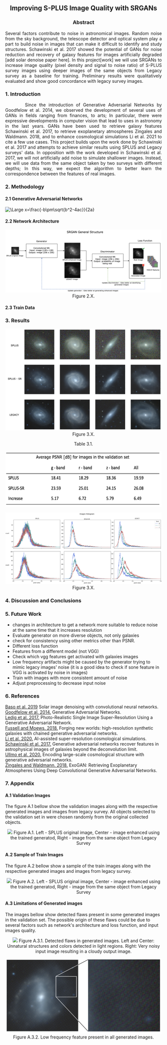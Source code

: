 <div align="center">
    <h2>Improving S-PLUS Image Quality with SRGANs</h2>
</div>

<div align="center">
<h3> Abstract </h3>
</div>

<p align="justify">
Several factors contribute to noise in astronomical images. Random noise from the sky background, the telescope detector and optical system play a part to build noise in images that can make it difficult to identify and study structures. Schawinski et al. 2017 showed the potential of GANs for noise reduction and recovery of galaxy features for images artificially degraded [add solar denoise paper here]. In this project[work] we will use SRGANs to increase image quality (pixel density and signal to noise ratio) of S-PLUS survey images using deeper images of the same objects from Legacy survey as a baseline for training. Preliminary results were qualitatively evaluated and show good concordance with legacy survey images.
</p>

### 1. Introduction

<p align="justify">
&nbsp;&nbsp;&nbsp;&nbsp;&nbsp;&nbsp; Since the introduction of Generative Adversarial Networks by Goodfelow et al. 2014, we observed the development of several uses of GANs in fields ranging from finances, to arts; In particular, there were expressive developments in computer vision that lead to uses in astronomy in the last years. GANs have been used to retrieve galaxy features Schawinski et al. 2017,  to retrieve exoplanetary atmospheres Zingales and Waldmann. 2018, and to enhance cosmological simulations Li et al. 2021 to cite a few use cases.    
This project builds upon the work done by Schawinski et al. 2017 and attempts to achieve similar results using SPLUS and Legacy surveys' data. In opposition with the work developed in Schawinski et al. 2017, we will not artificially add noise to simulate shallower images. Instead, we will use data from the same object taken by two surveys with different depths; In this way, we expect the algorithm to better learn the correspondence between the features of real images.
</p>

### 2. Methodology

#### 2.1 Generative Adversarial Networks

 <img src="https://latex.codecogs.com/svg.latex?\Large&space;x=\frac{-b\pm\sqrt{b^2-4ac}}{2a}" title="\Large x=\frac{-b\pm\sqrt{b^2-4ac}}{2a}" />

#### 2.2 Network Architecture
<p align="center">
  <img  src="./images/schematics.png"/>   
  Figure 2.X. 
</p>

#### 2.3 Train Data

### 3. Results

<p align="center">
  <img src="./images/validation_images.png"/>   
  Figure 3.X. 
</p>

<p align="center">
  Table 3.1. 
</p>
<p align="center">
  <img height = "180" src="./images/PSNR.png"/>   
</p>

<p align="center">
  <img src="./images/histogram.png"/>   
  Figure 3.X. 
</p>

### 4. Discussion and Conclusions

### 5. Future Work
- changes in architecture to get a network more suitable to reduce noise at the same time that it increases resolution
- Evaluate generator on more diverse objects, not only galaxies
- check for consistency using other metrics other than PSNR.
- Different loss function
- Features from a different model (not VGG)
- Check which vgg features get activated with galaxies images
- Low frequency artifacts might be caused by the generator trying to mimic legacy images' noise (it is a good idea to check if sone feature in VGG is activated by noise in images)
- Train with images with more consistent amount of noise
- Adjust preprocessing to decrease input noise

### 6. References

[Baso et al. 2019](https://arxiv.org/abs/1908.02815) Solar image denoising with convolutional neural networks.    
[Goodfelow et al. 2014.](https://arxiv.org/abs/1406.2661) Generative Adversarial Networks.   
[Ledig et al. 2017.](https://arxiv.org/abs/1609.04802) Photo-Realistic Single Image Super-Resolution Using a Generative Adversarial Network.  
[Fussell and Moews. 2018.](https://arxiv.org/abs/1811.03081) Forging new worlds: high-resolution synthetic galaxies with chained generative adversarial networks.       
[Li et al. 2020.](https://arxiv.org/abs/2010.06608) AI-assisted super-resolution cosmological simulations.   
[Schawinski et al. 2017.](https://academic.oup.com/mnrasl/article/467/1/L110/2931732) Generative adversarial networks recover features in astrophysical images of galaxies beyond the deconvolution limit.   
[Ullmo et al. 2020.](https://arxiv.org/abs/2011.05244) Encoding large-scale cosmological structure with generative adversarial networks.   
[Zingales and Waldmann. 2018.](https://arxiv.org/abs/1806.02906) ExoGAN: Retrieving Exoplanetary Atmospheres Using Deep Convolutional Generative Adversarial Networks.   

### 7. Appendix
#### A.1 Validation Images

The figure A.1 bellow show the validation images along with the respective generated images and images from legacy survey. All objects selected to the validation set in were chosen randomly from the original collected objects.

<p align="center">
  <img src="./images/validation.png"/>
  Figure A.1. Left - SPLUS original image, Center - image enhanced using the trained generatod, Right - image from the same object from Legacy Survey
</p>

#### A.2 Sample of Train Images

The figure A.2 bellow show a sample of the train images along with the respective generated images and images from legacy survey.

<p align="center">
  <img src="./images/train.png"/>
  Figure A.2. Left - SPLUS original image, Center - image enhanced using the trained generatod, Right - image from the same object from Legacy Survey
</p>

#### A.3 Limitations of Generated images

The images bellow show detected flaws present in some generated images in the validation set. The possible origin of these flaws could be due to several factors such as network's architecture and loss function, and input images quality. 

<p align="center">
  <img src="./images/limitations_01.png"/>   
  Figure A.3.1. Detected flaws in generated images. Left and Center: Unnatural structures and colors detected in light regions. Right: Very noisy input image resulting in a cloudy output image. 
</p>
    
<p align="center">
  <img src="./images/limitations_02.png"/>       
  Figure A.3.2. Low frequency feature present in all generated images.
</p>